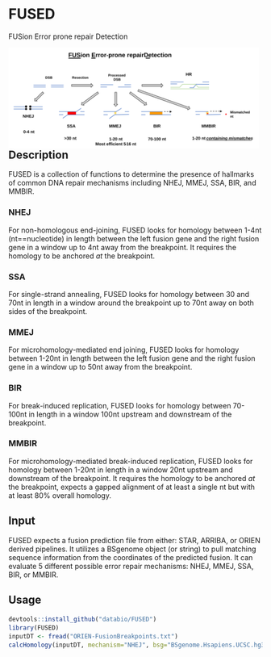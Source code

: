 # FUSED
FUSion Error prone repair Detection

<img src="Microhomology_Error_Prone_Repair_Spectrum.svg" alt="error prone repair cartoon" height="200" align="left"/>  

<br></br>
<br></br>
<br></br>  

## Description

FUSED is a collection of functions to determine the presence of hallmarks of common DNA repair mechanisms including NHEJ, MMEJ, SSA, BIR, and MMBIR. 

### NHEJ

For non-homologous end-joining, FUSED looks for homology between 1-4nt (nt==nucleotide) in length between the left fusion gene and the right fusion gene in a window up to 4nt away from the breakpoint. It requires the homology to be anchored *at* the breakpoint.

### SSA

For single-strand annealing, FUSED looks for homology between 30 and 70nt in length in a window around the breakpoint up to 70nt away on both sides of the breakpoint.

### MMEJ

For microhomology-mediated end joining, FUSED looks for homology between 1-20nt in length between the left fusion gene and the right fusion gene in a window up to 50nt away from the breakpoint. 

### BIR

For break-induced replication, FUSED looks for homology between 70-100nt in length in a window 100nt upstream and downstream of the breakpoint.

### MMBIR

For microhomology-mediated break-induced replication, FUSED looks for homology between 1-20nt in length in a window 20nt upstream and downstream of the breakpoint. It requires the homology to be anchored *at* the breakpoint, expects a gapped alignment of at least a single nt but with at least 80% overall homology.

## Input

FUSED expects a fusion prediction file from either: STAR, ARRIBA, or ORIEN derived pipelines. It utilizes a BSgenome object (or string) to pull matching sequence information from the coordinates of the predicted fusion. It can evaluate 5 different possible error repair mechanisms: NHEJ, MMEJ, SSA, BIR, or MMBIR.

## Usage

```R
devtools::install_github("databio/FUSED")
library(FUSED)
inputDT <- fread("ORIEN-FusionBreakpoints.txt")
calcHomology(inputDT, mechanism="NHEJ", bsg="BSgenome.Hsapiens.UCSC.hg38")
```
